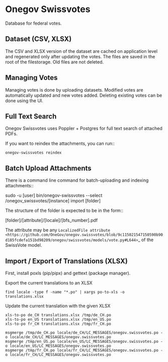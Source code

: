 Onegov Swissvotes
=================

Database for federal votes.

Dataset (CSV, XLSX)
-------------------

The CSV and XLSX version of the dataset are cached on application level and
regenerated only after updating the votes. The files are saved in the root of
the filestorage. Old files are not deleted.

Managing Votes
--------------

Managing votes is done by uploading datasets. Modified votes are automatically
updated and new votes added. Deleting existing votes can be done using the UI.

Full Text Search
----------------

Onegov Swissvotes uses Poppler + Postgres for full text search of attached PDFs.

If you want to reindex the attachments, you can run::

    onegov-swissvotes reindex

Batch Upload Attachments
------------------------
There is a command line command for batch-uploading and indexing attachments::

  sudo -u [user] bin/onegov-swissvotes --select /onegov_swissvotes/[instance] import [folder]

The structure of the folder is expected to be in the form::

  [folder]/[attribute]/[locale]/[bfs_number].pdf

The attribute may be any
`LocalizedFile attribute <https://github.com/OneGov/onegov.swissvotes/blob/9c115021547150590b90d185fcdefa151bd98209/onegov/swissvotes/models/vote.py#L644>`_
of the SwissVote model.

Import / Export of Translations (XLSX)
--------------------------------------

First, install poxls (pip/pipx) and gettext (package manager).

Export the current translations to an XLSX

    find locale -type f -name "*.po" | xargs po-to-xls -o translations.xlsx

Update the current translation with the given XLSX

    xls-to-po de_CH translations.xlsx /tmp/de_CH.po
    xls-to-po en_US translations.xlsx /tmp/en_US.po
    xls-to-po fr_CH translations.xlsx /tmp/fr_CH.po

    msgmerge /tmp/de_CH.po locale/de_CH/LC_MESSAGES/onegov.swissvotes.po -o locale/de_CH/LC_MESSAGES/onegov.swissvotes.po
    msgmerge /tmp/en_US.po locale/en_US/LC_MESSAGES/onegov.swissvotes.po -o locale/en_US/LC_MESSAGES/onegov.swissvotes.po
    msgmerge /tmp/fr_CH.po locale/fr_CH/LC_MESSAGES/onegov.swissvotes.po -o locale/fr_CH/LC_MESSAGES/onegov.swissvotes.po
